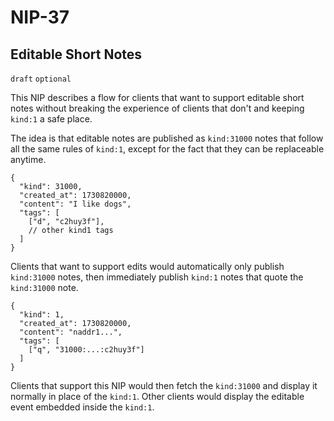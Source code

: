 NIP-37
======

Editable Short Notes
--------------------

`draft` `optional`

This NIP describes a flow for clients that want to support editable short notes without breaking the experience of clients that don't and keeping `kind:1` a safe place.

The idea is that editable notes are published as `kind:31000` notes that follow all the same rules of `kind:1`, except for the fact that they can be replaceable anytime.

```jsonc
{
  "kind": 31000,
  "created_at": 1730820000,
  "content": "I like dogs",
  "tags": [
    ["d", "c2huy3f"],
    // other kind1 tags
  ]
}
```

Clients that want to support edits would automatically only publish `kind:31000` notes, then immediately publish `kind:1` notes that quote the `kind:31000` note.

```jsonc
{
  "kind": 1,
  "created_at": 1730820000,
  "content": "naddr1...",
  "tags": [
    ["q", "31000:...:c2huy3f"]
  ]
}
```

Clients that support this NIP would then fetch the `kind:31000` and display it normally in place of the `kind:1`. Other clients would display the editable event embedded inside the `kind:1`.

